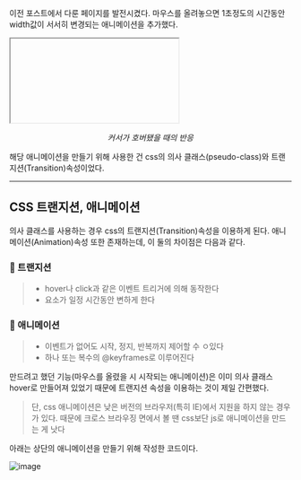 이전 포스트에서 다룬 페이지를 발전시켰다. 마우스를 올려놓으면 1초정도의 시간동안 width값이 서서히 변경되는 애니메이션을 추가했다.


<iframe src=""></iframe>


*<center>커서가 호버됐을 때의 반응</center>*

해당 애니메이션을 만들기 위해 사용한 건 css의 의사 클래스(pseudo-class)와 트랜지션(Transition)속성이었다.



---

## CSS 트랜지션, 애니메이션

의사 클래스를 사용하는 경우 css의 트랜지션(Transition)속성을 이용하게 된다. 애니메이션(Animation)속성 또한 존재하는데, 이 둘의 차이점은 다음과 같다.

### 📌 트랜지션

> - hover나 click과 같은 이벤트 트리거에 의해 동작한다
> - 요소가 일정 시간동안 변하게 한다

### 📌 애니메이션

>  - 이벤트가 없어도 시작, 정지, 반복까지 제어할 수 ㅇ있다
>  - 하나 또는 복수의 @keyframes로 이루어진다

만드려고 했던 기능(마우스를 올렸을 시 시작되는 애니메이션)은 이미 의사 클래스 hover로 만들어져 있었기 때문에 트랜지션 속성을 이용하는 것이 제일 간편했다.

> 단, css 애니메이션은 낮은 버전의 브라우저(특히 IE)에서 지원을 하지 않는 경우가 있다. 때문에 크로스 브라우징 면에서 볼 땐 css보단 js로 애니메이션을 만드는 게 낫다

아래는 상단의 애니메이션을 만들기 위해 작성한 코드이다.

![image](/Users/nochan-u/Documents/info/Loop/img/posts/2021-11-04/src1.png)